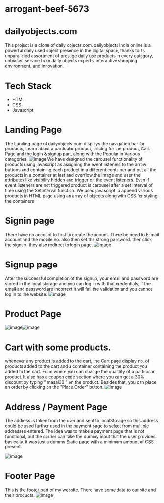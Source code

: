 # arrogant-beef-5673
# dailyobjects.com

This project is a clone of daily objects.com. dailyobjects India online is a powerful daily used object presence in the digital space, thanks to its unparalleled assortment of prestige daily use products in every category, unbiased service from daily objects experts, interactive shopping environment, and innovation.

# Tech Stack
* HTML 
* CSS
* Javascript
# Landing Page
The Landing page of dailyobjects.com displays the navigation bar for products, Learn about a particular product, pricing for the product, Cart Page and the login & signup part, along with the Popular in Various categories.
![image](https://github.com/anshumapunia/arrogant-beef-5673/assets/112821956/8099554a-3616-42df-9dc4-8c0223ea68a1)
We have designed the carousel functionality of products using javascript as assigning the event listeners to the arrow buttons and containing each product in a different container and put all the products in a container at last and overflow the image and user the attributes like visibility hidden and trigger on the event listeners. Even if event listeners are not triggered product is carousel after a set interval of time using the Setinterval function. We used javascript to append various products in HTML page using an array of objects along with CSS for styling the containers



# Signin page
There have no account to first to create the acount. There be need to E-mail account and the mobile no. also then set the strong password. then click the signup. they also redirect to login page.
![image](https://github.com/anshumapunia/arrogant-beef-5673/assets/112821956/dd2b1506-eec4-4547-83e0-b02f4158c879)

# Signup page
After the successful completion of the signup, your email and password are stored in the local storage and you can log in with that credentials, if the email and password are incorrect it will fail the validation and you cannot log in to the website.
![image](https://github.com/anshumapunia/arrogant-beef-5673/assets/112821956/a97c13d6-60f3-484e-af2a-dd6f4d437beb)

# Product Page


![image](https://github.com/anshumapunia/arrogant-beef-5673/assets/112821956/dace958e-3c4b-4db8-aed3-d1bd850de28d)![image](https://github.com/anshumapunia/arrogant-beef-5673/assets/112821956/b434b96a-82ab-4242-863b-0117a243c412)

# Cart with some products.
whenever any product is added to the cart, the Cart page display no. of products added to the cart and a container containing the product you added to the cart. From where you can change the quantity of a particular product. It also has a coupon code section where you can get a 30% discount by typing " masai30 " on the product. Besides that, you can place an order by clicking on the "Place Order" button.
![image](https://github.com/anshumapunia/arrogant-beef-5673/assets/112821956/08eaccb4-3012-4002-8d67-e47d8f1e51fb)

# Address / Payment Page
The address is taken from the user and sent to localStorage so this address could be used further used in the payment page to select from multiple addresses entered. The idea was to make a payment page that is not functional, but the carrier can take the dummy input that the user provides. basically, it was just a dummy Static page with a minimum amount of CSS present.

![image](https://github.com/anshumapunia/arrogant-beef-5673/assets/112821956/32edd9d5-cea6-4b18-ad86-80bc138309d7)

# Footer Page
This is the footer part of my website. There have some data to our site and their products.
![image](https://github.com/anshumapunia/arrogant-beef-5673/assets/112821956/749ceb3d-57e7-4775-9974-6c3ab52ed4aa)
